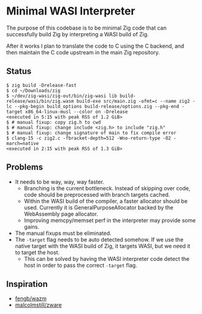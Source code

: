 # Minimal WASI Interpreter

The purpose of this codebase is to be minimal Zig code that can successfully
build Zig by interpreting a WASI build of Zig.

After it works I plan to translate the code to C using the C backend, and then
maintain the C code upstream in the main Zig repository.

## Status

```
$ zig build -Drelease-fast
$ cd ~/Downloads/zig
$ ~/dev/zig-wasi/zig-out/bin/zig-wasi lib build-release/wasi/bin/zig.wasm build-exe src/main.zig -ofmt=c --name zig2 -lc --pkg-begin build_options build-release/options.zig --pkg-end -target x86_64-linux-musl --color on -Drelease
<executed in 5:15 with peak RSS of 1.2 GiB>
$ # manual fixup: copy zig.h to cwd
$ # manual fixup: change include <zig.h> to include "zig.h"
$ # manual fixup: change signature of main to fix compile error
$ clang-15 -c zig2.c -fbracket-depth=512 -Wno-return-type -O2 -march=native
<executed in 2:15 with peak RSS of 1.3 GiB>
```

## Problems

 * It needs to be way, way, way faster.
   - Branching is the current bottleneck. Instead of skipping over code, code
     should be preprocessed with branch targets cached.
   - Within the WASI build of the compiler, a faster allocator should be used.
     Currently it is GeneralPurposeAllocator backed by the WebAssembly page
     allocator.
   - Improving memcpy/memset perf in the interpreter may provide some gains.
 * The manual fixups must be eliminated.
 * The `-target` flag needs to be auto detected somehow. If we use the native
   target with the WASI build of Zig, it targets WASI, but we need it to target
   the host.
   - This can be solved by having the WASI interpreter code detect the host in
     order to pass the correct `-target` flag.

## Inspiration

 * [fengb/wazm](https://github.com/fengb/wazm/)
 * [malcolmstill/zware](https://github.com/malcolmstill/zware)
